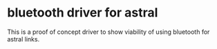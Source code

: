 bluetooth driver for astral
=

This is a proof of concept driver to show viability of using bluetooth for astral links.